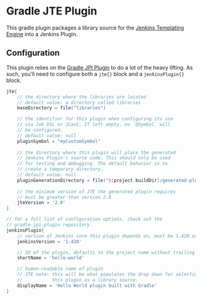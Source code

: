 # Gradle JTE Plugin

This gradle plugin packages a library source for the [Jenkins Templating Engine](https://github.com/jenkinsci/templating-engine-plugin) into a Jenkins Plugin.

## Configuration

This plugin relies on the [Gradle JPI Plugin](https://github.com/jenkinsci/gradle-jpi-plugin) to do a lot of the heavy lifting. As such, you'll need to configure both a `jte{}` block and a `jenkinsPlugin{}` block.

```groovy
jte{
    // the directory where the libraries are located
    // default value: a directory called libraries
    baseDirectory = file("libraries")

    // the identifier for this plugin when configuring its use
    // via Job DSL or JCasC. If left empty, no `@Symbol` will 
    // be configured. 
    // default value: null 
    pluginSymbol = "myCustomSymbol"
    
    // the directory where this plugin will place the generated
    // Jenkins Plugin's source code. This should only be used
    // for testing and debugging. The default behavior is to 
    // create a temporary directory.
    // default value: null
    pluginGenerationDirectory = file("${project.buildDir}/generated-plugin")
    
    // the minimum version of JTE the generated plugin requires
    // must be greater than version 2.0
    jteVersion = '2.0'
}

// for a full list of configuration options, check out the
// gradle-jpi-plugin repository. 
jenkinsPlugin{
    // version of Jenkins core this plugin depends on, must be 1.420 or later
    jenkinsVersion = '1.420'

    // ID of the plugin, defaults to the project name without trailing '-plugin'
    shortName = 'hello-world'

    // human-readable name of plugin
    // JTE note: this will be what populates the drop down for selecting
    //           this plugin as a library source.
    displayName = 'Hello World plugin built with Gradle'
}
```